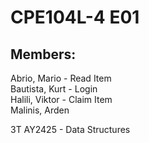 # CPE104L-4 E01

## Members:
Abrio, Mario - Read Item<br>
Bautista, Kurt - Login <br>
Halili, Viktor - Claim Item <br>
Malinis, Arden <br>

3T AY2425 - Data Structures

